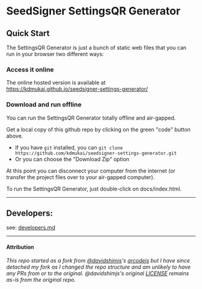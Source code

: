 # SeedSigner SettingsQR Generator


## Quick Start
The SettingsQR Generator is just a bunch of static web files that you can run in your browser two different ways:

### Access it online
The online hosted version is available at https://kdmukai.github.io/seedsigner-settings-generator/

### Download and run offline
You can run the SettingsQR Generator totally offline and air-gapped.

Get a local copy of this github repo by clicking on the green "code" button above.

* If you have `git` installed, you can `git clone https://github.com/kdmukai/seedsigner-settings-generator.git`
* Or you can choose the "Download Zip" option

At this point you can disconnect your computer from the internet (or transfer the project files over to your air-gapped computer).

To run the SettingsQR Generator, just double-click on docs/index.html.

---

## Developers:
see: [developers.md](developers.md)

---

#### Attribution
*This repo started as a fork from [@davidshimjs](https://github.com/davidshimjs)'s [qrcodejs](https://github.com/davidshimjs/qrcodejs) but I have since detached my fork as I changed the repo structure and am unlikely to have any PRs from or to the original. @davidshimjs's original [LICENSE](LICENSE) remains as-is from the original repo.*